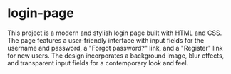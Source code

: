 # login-page
This project is a modern and stylish login page built with HTML and CSS. The page features a user-friendly interface with input fields for the username and password, a "Forgot password?" link, and a "Register" link for new users. The design incorporates a background image, blur effects, and transparent input fields for a contemporary look and feel.

